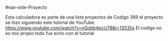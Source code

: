 #nav-side-Proyecto

Esta calculadora es parte de una lista proyectos de Codigo 369 el proyecto se hizo siguiendo este tutorial de YouTube: https://www.youtube.com/watch?v=nQobb4pcU78&t=13535s
El codigo no es mio propio todo fue echo con el tutorial
